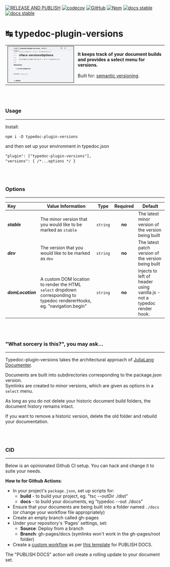 [![RELEASE AND PUBLISH](https://github.com/citkane/typedoc-plugin-versions/actions/workflows/release.yml/badge.svg)](https://github.com/citkane/typedoc-plugin-versions/actions/workflows/release.yml)
[![codecov](https://codecov.io/gh/citkane/typedoc-plugin-versions/branch/main/graph/badge.svg?token=5DDL83JO0R)](https://codecov.io/gh/citkane/typedoc-plugin-versions)
[![GitHub](https://badgen.net/badge/icon/github?icon=github&label)](https://github.com/citkane/typedoc-plugin-versions)
[![Npm](https://badgen.net/badge/icon/npm?icon=npm&label)](https://npmjs.com/package/typedoc-plugin-versions)
[![docs stable](https://img.shields.io/badge/docs-stable-teal.svg)](https://citkane.github.io/typedoc-plugin-versions/stable)
[![docs stable](https://img.shields.io/badge/docs-dev-teal.svg)](https://citkane.github.io/typedoc-plugin-versions/dev)

# ↹ typedoc-plugin-versions

|                                                                                                |                                                                                                                                                                                    |
| ---------------------------------------------------------------------------------------------- | ---------------------------------------------------------------------------------------------------------------------------------------------------------------------------------- |
| <img src="./media/Screenshot.jpg" width="500px" height="auto" border="1px solid light-grey" /> | **It keeps track of your document builds and provides a select menu for versions.**<br /><br />Built for: <a href = "https://semver.org/" target="_blank">semantic versioning</a>. |

<br /><br />

### Usage

---

Install:

```
npm i -D typedoc-plugin-versions
```

and then set up your environment in typedoc.json

```jsonc
"plugin": ["typedoc-plugin-versions"],
"versions": { /*...options */ }
```

<br /><br />

### Options

---

| Key               | Value Information                                                                                                         | Type     | Required | Default                                                                                       |
| :---------------- | ------------------------------------------------------------------------------------------------------------------------- | -------- | :------: | --------------------------------------------------------------------------------------------- |
| **_stable_**      | The minor version that you would like to be marked as `stable`                                                            | `string` |  **no**  | The latest minor version of the version being built                                           |
| **_dev_**         | The version that you would like to be marked as `dev`                                                                     | `string` |  **no**  | The latest patch version of the version being built                                           |
| **_domLocation_** | A custom DOM location to render the HTML `select` dropdown corresponding to typedoc rendererHooks, eg. "navigation.begin" | `string` |  **no**  | Injects to left of header using vanilla js - not a typedoc render hook.                       |

<br /><br />

### "What sorcery is this?", you may ask...

---

Typedoc-plugin-versions takes the architectural approach of [JuliaLang Documenter](https://juliadocs.github.io/Documenter.jl/stable/).

Documents are built into subdirectories corresponding to the package.json version.  
Symlinks are created to minor versions, which are given as options in a `select` menu.

As long as you do not delete your historic document build folders, the document history remains intact.

If you want to remove a historic version, delete the old folder and rebuild your documentation.

<br /><br />

### CID

---

Below is an opinionated Github CI setup. You can hack and change it to suite your needs.

**How to for Github Actions**:

-   In your project's `package.json`, set up scripts for:
    -   **build** - to build your project, eg. "tsc --outDir ./dist"
    -   **docs** - to build your documents, eg "typedoc --out ./docs"
-   Ensure that your documents are being built into a folder named `./docs` (or change your workflow file appropriately)
-   Create an empty branch called gh-pages
-   Under your repository's 'Pages' settings, set:
    -   **Source**: Deploy from a branch
    -   **Branch**: gh-pages/docs (symlinks won't work in the gh-pages/root folder)
-   Create a [custom workflow](https://docs.github.com/en/actions/quickstart) as per [this template](https://github.com/citkane/typedoc-plugin-versions/blob/main/.github/workflows/docs.yml) for PUBLISH DOCS.

The "PUBLISH DOCS" action will create a rolling update to your document set.

